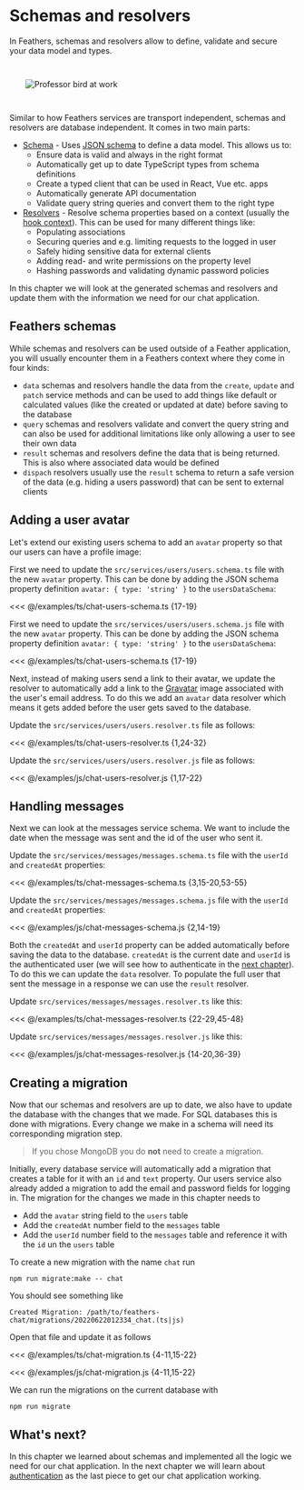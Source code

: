 # Schemas and resolvers

In Feathers, schemas and resolvers allow to define, validate and secure your data model and types.

<img style="margin: 2em;" src="/img/professor-bird-server.svg" alt="Professor bird at work">

Similar to how Feathers services are transport independent, schemas and resolvers are database independent. It comes in two main parts:

- [Schema](../../api/schema/schema.md) - Uses [JSON schema](https://json-schema.org/) to define a data model. This allows us to:
  - Ensure data is valid and always in the right format
  - Automatically get up to date TypeScript types from schema definitions
  - Create a typed client that can be used in React, Vue etc. apps
  - Automatically generate API documentation
  - Validate query string queries and convert them to the right type
- [Resolvers](../../api/schema/resolvers.md) - Resolve schema properties based on a context (usually the [hook context](./hooks.md)). This can be used for many different things like:
  - Populating associations
  - Securing queries and e.g. limiting requests to the logged in user
  - Safely hiding sensitive data for external clients
  - Adding read- and write permissions on the property level
  - Hashing passwords and validating dynamic password policies

In this chapter we will look at the generated schemas and resolvers and update them with the information we need for our chat application.

## Feathers schemas

While schemas and resolvers can be used outside of a Feather application, you will usually encounter them in a Feathers context where they come in four kinds:

- `data` schemas and resolvers handle the data from the `create`, `update` and `patch` service methods and can be used to add things like default or calculated values (like the created or updated at date) before saving to the database
- `query` schemas and resolvers validate and convert the query string and can also be used for additional limitations like only allowing a user to see their own data
- `result` schemas and resolvers define the data that is being returned. This is also where associated data would be defined
- `dispach` resolvers usually use the `result` schema to return a safe version of the data (e.g. hiding a users password) that can be sent to external clients

## Adding a user avatar

Let's extend our existing users schema to add an `avatar` property so that our users can have a profile image:

<LanguageBlock global-id="ts">

First we need to update the `src/services/users/users.schema.ts` file with the new `avatar` property. This can be done by adding the JSON schema property definition `avatar: { type: 'string' }` to the `usersDataSchema`:

<<< @/examples/ts/chat-users-schema.ts {17-19}

</LanguageBlock>
<LanguageBlock global-id="js">

First we need to update the `src/services/users/users.schema.js` file with the new `avatar` property. This can be done by adding the JSON schema property definition `avatar: { type: 'string' }` to the `usersDataSchema`:

<<< @/examples/ts/chat-users-schema.ts {17-19}

</LanguageBlock>

Next, instead of making users send a link to their avatar, we update the resolver to automatically add a link to the [Gravatar](http://en.gravatar.com/) image associated with the user's email address. To do this we add an `avatar` data resolver which means it gets added before the user gets saved to the database.

<LanguageBlock global-id="ts">

Update the `src/services/users/users.resolver.ts` file as follows:

<<< @/examples/ts/chat-users-resolver.ts {1,24-32}

</LanguageBlock>
<LanguageBlock global-id="js">

Update the `src/services/users/users.resolver.js` file as follows:

<<< @/examples/js/chat-users-resolver.js {1,17-22}

</LanguageBlock>

## Handling messages

Next we can look at the messages service schema. We want to include the date when the message was sent and the id of the user who sent it.

<LanguageBlock global-id="ts">

Update the `src/services/messages/messages.schema.ts` file with the `userId` and `createdAt` properties:

<<< @/examples/ts/chat-messages-schema.ts {3,15-20,53-55}

</LanguageBlock>
<LanguageBlock global-id="js">

Update the `src/services/messages/messages.schema.js` file with the `userId` and `createdAt` properties:

<<< @/examples/js/chat-messages-schema.js {2,14-19}

</LanguageBlock>

Both the `createdAt` and `userId` property can be added automatically before saving the data to the database. `createdAt` is the current date and `userId` is the authenticated user (we will see how to authenticate in the [next chapter](./authentication.md)). To do this we can update the `data` resolver. To populate the full user that sent the message in a response we can use the `result` resolver.

<LanguageBlock global-id="ts">

Update `src/services/messages/messages.resolver.ts` like this:

<<< @/examples/ts/chat-messages-resolver.ts {22-29,45-48}

</LanguageBlock>
<LanguageBlock global-id="js">

Update `src/services/messages/messages.resolver.js` like this:

<<< @/examples/js/chat-messages-resolver.js {14-20,36-39}

</LanguageBlock>

## Creating a migration

Now that our schemas and resolvers are up to date, we also have to update the database with the changes that we made. For SQL databases this is done with migrations. Every change we make in a schema will need its corresponding migration step.

<BlockQuote type="warning">

If you chose MongoDB you do **not** need to create a migration.

</BlockQuote>

Initially, every database service will automatically add a migration that creates a table for it with an `id` and `text` property. Our users service also already added a migration to add the email and password fields for logging in. The migration for the changes we made in this chapter needs to

- Add the `avatar` string field to the `users` table
- Add the `createdAt` number field to the `messages` table
- Add the `userId` number field to the `messages` table and reference it with the `id` un the `users` table 

To create a new migration with the name `chat` run

```
npm run migrate:make -- chat
```

You should see something like

```
Created Migration: /path/to/feathers-chat/migrations/20220622012334_chat.(ts|js)
```

Open that file and update it as follows

<LanguageBlock global-id="ts">

<<< @/examples/ts/chat-migration.ts {4-11,15-22}

</LanguageBlock>
<LanguageBlock global-id="js">

<<< @/examples/js/chat-migration.js {4-11,15-22}

</LanguageBlock>

We can run the migrations on the current database with

```
npm run migrate
```

## What's next?

In this chapter we learned about schemas and implemented all the logic we need for our chat application. In the next chapter we will learn about [authentication](./authentication.md) as the last piece to get our chat application working.
